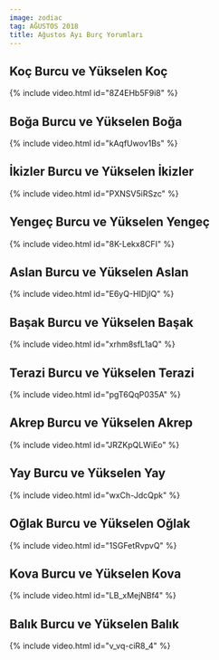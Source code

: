 ```yaml
---
image: zodiac
tag: AĞUSTOS 2018
title: Ağustos Ayı Burç Yorumları
---
```


## Koç Burcu ve Yükselen Koç

{% include video.html id="8Z4EHb5F9i8" %}

## Boğa Burcu ve Yükselen Boğa

{% include video.html id="kAqfUwov1Bs" %}

## İkizler Burcu ve Yükselen İkizler

{% include video.html id="PXNSV5iRSzc" %}

## Yengeç Burcu ve Yükselen Yengeç

{% include video.html id="8K-Lekx8CFI" %}

## Aslan Burcu ve Yükselen Aslan

{% include video.html id="E6yQ-HIDjIQ" %}

## Başak Burcu ve Yükselen Başak

{% include video.html id="xrhm8sfL1aQ" %}

## Terazi Burcu ve Yükselen Terazi

{% include video.html id="pgT6QqP035A" %}

## Akrep Burcu ve Yükselen Akrep

{% include video.html id="JRZKpQLWiEo" %}

## Yay Burcu ve Yükselen Yay

{% include video.html id="wxCh-JdcQpk" %}

## Oğlak Burcu ve Yükselen Oğlak

{% include video.html id="1SGFetRvpvQ" %}

## Kova Burcu ve Yükselen Kova

{% include video.html id="LB_xMejNBf4" %}

## Balık Burcu ve Yükselen Balık

{% include video.html id="v_vq-ciR8_4" %}
